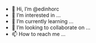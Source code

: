 - 👋 Hi, I’m @edinhorc
- 👀 I’m interested in ...
- 🌱 I’m currently learning ...
- 💞️ I’m looking to collaborate on ...
- 📫 How to reach me ...

<!---
edinhorc/edinhorc is a ✨ special ✨ repository because its `README.md` (this file) appears on your GitHub profile.
You can click the Preview link to take a look at your changes.
--->
